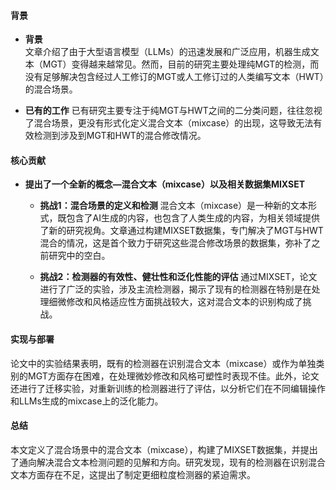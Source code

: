 #### 背景
- **背景**       
    文章介绍了由于大型语言模型（LLMs）的迅速发展和广泛应用，机器生成文本（MGT）变得越来越常见。然而，目前的研究主要处理纯MGT的检测，而没有足够解决包含经过人工修订的MGT或人工修订过的人类编写文本（HWT）的混合场景。

- **已有的工作**
    已有研究主要专注于纯MGT与HWT之间的二分类问题，往往忽视了混合场景，更没有形式化定义混合文本（mixcase）的出现，这导致无法有效检测到涉及到MGT和HWT的混合修改情况。

#### 核心贡献
- **提出了一个全新的概念—混合文本（mixcase）以及相关数据集MIXSET**
    - **挑战1：混合场景的定义和检测**
        混合文本（mixcase）是一种新的文本形式，既包含了AI生成的内容，也包含了人类生成的内容，为相关领域提供了新的研究视角。文章通过构建MIXSET数据集，专门解决了MGT与HWT混合的情况，这是首个致力于研究这些混合修改场景的数据集，弥补了之前研究中的空白。

    - **挑战2：检测器的有效性、健壮性和泛化性能的评估**
        通过MIXSET，论文进行了广泛的实验，涉及主流检测器，揭示了现有的检测器在特别是在处理细微修改和风格适应性方面挑战较大，这对混合文本的识别构成了挑战。

#### 实现与部署
论文中的实验结果表明，既有的检测器在识别混合文本（mixcase）或作为单独类别的MGT方面存在困难，在处理微妙修改和风格可塑性时表现不佳。此外，论文还进行了迁移实验，对重新训练的检测器进行了评估，以分析它们在不同编辑操作和LLMs生成的mixcase上的泛化能力。

#### 总结
本文定义了混合场景中的混合文本（mixcase），构建了MIXSET数据集，并提出了通向解决混合文本检测问题的见解和方向。研究发现，现有的检测器在识别混合文本方面存在不足，这提出了制定更细粒度检测器的紧迫需求。